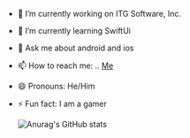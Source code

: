 

- 🔭 I’m currently working on ITG Software, Inc.
- 🌱 I’m currently learning SwiftUi
- 💬 Ask me about android and ios
- 📫 How to reach me: .. [Me](https://www.linkedin.com/in/ahmadgsalman)
- 😄 Pronouns: He/Him
- ⚡ Fun fact: I am a gamer 




    ![Anurag's GitHub stats](https://github-readme-stats.vercel.app/api?username=aldrek&theme=dark&show_icons=true)
